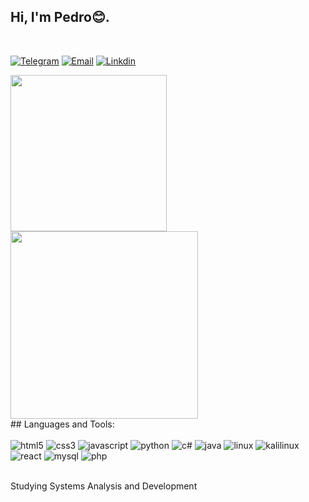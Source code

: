 ## Hi, I'm Pedro😊.

&nbsp;

[![Telegram](https://img.shields.io/badge/Telegram-2CA5E0?style=for-the-badge&logo=telegram&logoColor=white
)](https://t.me/boloto1979)
[![Email](https://img.shields.io/badge/Gmail-D14836?style=for-the-badge&logo=gmail&logoColor=white
)](https://criarmeulink.com.br/u/1675193138)
[![Linkdin](https://img.shields.io/badge/linktree-39E09B?style=for-the-badge&logo=linktree&logoColor=white
)](www.linkedin.com/in/pedro-lima-5968b81b5)
<div>
  <img height="250em" src="https://github-readme-stats.vercel.app/api?username=boloto1979&show_icons=true&theme=transparent">
  <img height="300em" src="https://media.list.ly/production/753873/3612815/3612815-just-bang-on-the-keyword_600px.gif?ver=3410683038">
</div>
## Languages and Tools:
<div style="display: inline_block"><br/>
  <img alig="center" alt="html5" src="https://img.shields.io/badge/HTML5-E34F26?style=for-the-badge&logo=html5&logoColor=white"/>
  <img alig="center" alt="css3" src="https://img.shields.io/badge/CSS3-1572B6?style=for-the-badge&logo=css3&logoColor=white"/>
  <img alig="center" alt="javascript" src="https://img.shields.io/badge/JavaScript-F7DF1E?style=for-the-badge&logo=javascript&logoColor=black"/>
<img alig="center" alt="python" src="https://img.shields.io/badge/Python-3776AB?style=for-the-badge&logo=python&logoColor=white"/>

<img alig="center" alt="c#" src="https://img.shields.io/badge/C%23-239120?style=for-the-badge&logo=c-sharp&logoColor=white"/>
<img alig="center" alt="java" src="https://img.shields.io/badge/Java-ED8B00?style=for-the-badge&logo=openjdk&logoColor=white"/>
<img alig="center" alt="linux" src="https://img.shields.io/badge/Linux-FCC624?style=for-the-badge&logo=linux&logoColor=black"/>
<img alig="center" alt="kalilinux" src="https://img.shields.io/badge/Kali_Linux-557C94?style=for-the-badge&logo=kali-linux&logoColor=white"/>
<img alig="center" alt="react" src="https://img.shields.io/badge/React-20232A?style=for-the-badge&logo=react&logoColor=61DAFB"/>
<img alig="center" alt="mysql" src="https://img.shields.io/badge/MySQL-00000F?style=for-the-badge&logo=mysql&logoColor=white"/>
<img alig="center" alt="php" src="https://img.shields.io/badge/PHP-777BB4?style=for-the-badge&logo=php&logoColor=white"/>
</div><br/>

Studying Systems Analysis and Development
